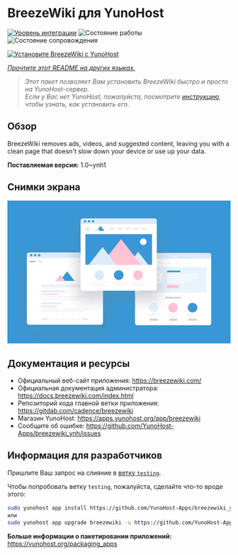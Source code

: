 <!--
Важно: этот README был автоматически сгенерирован <https://github.com/YunoHost/apps/tree/master/tools/readme_generator>
Он НЕ ДОЛЖЕН редактироваться вручную.
-->

# BreezeWiki для YunoHost

[![Уровень интеграции](https://dash.yunohost.org/integration/breezewiki.svg)](https://ci-apps.yunohost.org/ci/apps/breezewiki/) ![Состояние работы](https://ci-apps.yunohost.org/ci/badges/breezewiki.status.svg) ![Состояние сопровождения](https://ci-apps.yunohost.org/ci/badges/breezewiki.maintain.svg)

[![Установите BreezeWiki с YunoHost](https://install-app.yunohost.org/install-with-yunohost.svg)](https://install-app.yunohost.org/?app=breezewiki)

*[Прочтите этот README на других языках.](./ALL_README.md)*

> *Этот пакет позволяет Вам установить BreezeWiki быстро и просто на YunoHost-сервер.*  
> *Если у Вас нет YunoHost, пожалуйста, посмотрите [инструкцию](https://yunohost.org/install), чтобы узнать, как установить его.*

## Обзор

BreezeWiki removes ads, videos, and suggested content, leaving you with a clean page that doesn't slow down your device or use up your data.

**Поставляемая версия:** 1.0~ynh1

## Снимки экрана

![Снимок экрана BreezeWiki](./doc/screenshots/example.jpg)

## Документация и ресурсы

- Официальный веб-сайт приложения: <https://breezewiki.com/>
- Официальная документация администратора: <https://docs.breezewiki.com/index.html>
- Репозиторий кода главной ветки приложения: <https://gitdab.com/cadence/breezewiki>
- Магазин YunoHost: <https://apps.yunohost.org/app/breezewiki>
- Сообщите об ошибке: <https://github.com/YunoHost-Apps/breezewiki_ynh/issues>

## Информация для разработчиков

Пришлите Ваш запрос на слияние в [ветку `testing`](https://github.com/YunoHost-Apps/breezewiki_ynh/tree/testing).

Чтобы попробовать ветку `testing`, пожалуйста, сделайте что-то вроде этого:

```bash
sudo yunohost app install https://github.com/YunoHost-Apps/breezewiki_ynh/tree/testing --debug
или
sudo yunohost app upgrade breezewiki -u https://github.com/YunoHost-Apps/breezewiki_ynh/tree/testing --debug
```

**Больше информации о пакетировании приложений:** <https://yunohost.org/packaging_apps>
